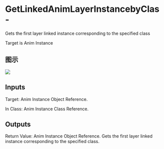 # GetLinkedAnimLayerInstancebyClas-

Gets the first layer linked instance corresponding to the specified class

Target is Anim Instance

## 图示

![]($-20221218-17530026.png)

## Inputs

Target: Anim Instance Object Reference.

In Class: Anim Instance Class Reference.  

## Outputs

Return Value: Anim Instance Object Reference. Gets the first layer linked instance corresponding to the specified class.

